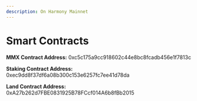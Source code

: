 ```yaml
---
description: On Harmony Mainnet
---
```


# Smart Contracts

**MMX Contract Address:** 0xc5c175a9cc918602c44e8bc8fcadb456e1f7813c

**Staking Contract Address:** 0xec9dd8f37df6a08b300c153e6257fc7ee41d78da

**Land Contract Address:** 0xA27b262d7FBE0831925B78FCcf014A6b8fBb2015
